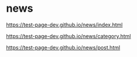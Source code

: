 # news

https://test-page-dev.github.io/news/index.html

https://test-page-dev.github.io/news/category.html

https://test-page-dev.github.io/news/post.html
